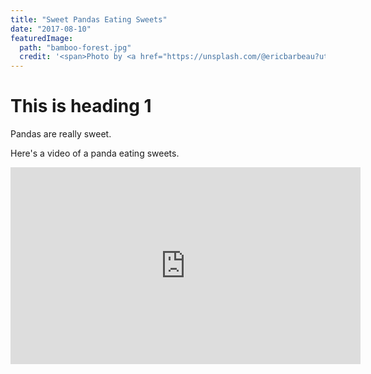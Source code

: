 ```yaml
---
title: "Sweet Pandas Eating Sweets"
date: "2017-08-10"
featuredImage:
  path: "bamboo-forest.jpg"
  credit: '<span>Photo by <a href="https://unsplash.com/@ericbarbeau?utm_source=unsplash&amp;utm_medium=referral&amp;utm_content=creditCopyText">Eric BARBEAU</a> on <a href="https://unsplash.com/s/photos/bamboo?utm_source=unsplash&amp;utm_medium=referral&amp;utm_content=creditCopyText">Unsplash</a></span>'
---
```


# This is heading 1

Pandas are really sweet.

Here's a video of a panda eating sweets.

<iframe width="560" height="315" src="https://www.youtube.com/embed/4n0xNbfJLR8" frameborder="0" allowfullscreen></iframe>
